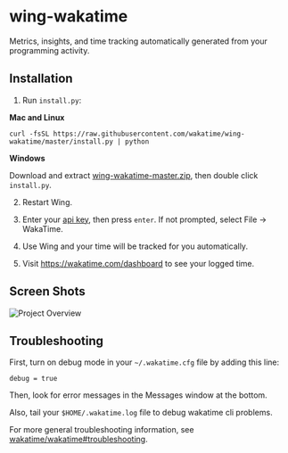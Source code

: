 wing-wakatime
=============

Metrics, insights, and time tracking automatically generated from your programming activity.


Installation
------------

1. Run `install.py`:

  **Mac and Linux**

  `curl -fsSL https://raw.githubusercontent.com/wakatime/wing-wakatime/master/install.py | python`

  **Windows**

  Download and extract [wing-wakatime-master.zip](https://github.com/wakatime/wing-wakatime/archive/master.zip), then double click `install.py`.

2. Restart Wing.

3. Enter your [api key](https://wakatime.com/settings), then press `enter`. If not prompted, select File -> WakaTime.

4. Use Wing and your time will be tracked for you automatically.

5. Visit https://wakatime.com/dashboard to see your logged time.


Screen Shots
------------

![Project Overview](https://wakatime.com/static/img/ScreenShots/Screen-Shot-2016-03-21.png)


Troubleshooting
---------------

First, turn on debug mode in your `~/.wakatime.cfg` file by adding this line:

`debug = true`

Then, look for error messages in the Messages window at the bottom.

Also, tail your `$HOME/.wakatime.log` file to debug wakatime cli problems.

For more general troubleshooting information, see [wakatime/wakatime#troubleshooting](https://github.com/wakatime/wakatime#troubleshooting).
